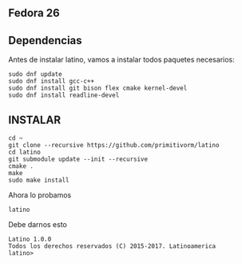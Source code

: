 ## Fedora 26

## Dependencias

Antes de instalar latino, vamos a instalar todos paquetes necesarios:

```
sudo dnf update
sudo dnf install gcc-c++
sudo dnf install git bison flex cmake kernel-devel
sudo dnf install readline-devel
```

## INSTALAR

```
cd ~
git clone --recursive https://github.com/primitivorm/latino
cd latino
git submodule update --init --recursive
cmake .
make
sudo make install
```

Ahora lo probamos

```
latino
```

Debe darnos esto

```
Latino 1.0.0
Todos los derechos reservados (C) 2015-2017. Latinoamerica
latino>
```

## 



